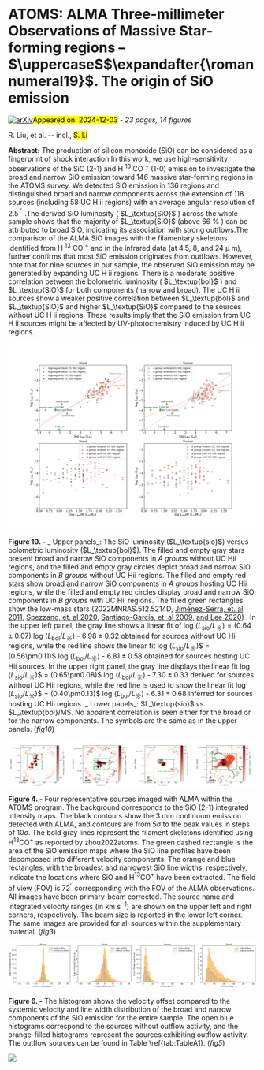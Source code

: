 <div class="macros" style="visibility:hidden;">
$\newcommand{\ensuremath}{}$
$\newcommand{\xspace}{}$
$\newcommand{\object}[1]{\texttt{#1}}$
$\newcommand{\farcs}{{.}''}$
$\newcommand{\farcm}{{.}'}$
$\newcommand{\arcsec}{''}$
$\newcommand{\arcmin}{'}$
$\newcommand{\ion}[2]{#1#2}$
$\newcommand{\textsc}[1]{\textrm{#1}}$
$\newcommand{\hl}[1]{\textrm{#1}}$
$\newcommand{\footnote}[1]{}$
$\newcommand$
$\newcommand$
$\newcommand$
$\newcommand$
$\newcommand$
$\newcommand{\thebibliography}{\DeclareRobustCommand{\VAN}[3]{##3}\VANthebibliography}$</div>



<div id="title">

# ATOMS: ALMA Three-millimeter Observations of Massive Star-forming regions – $\uppercase$$\expandafter{\romannumeral19}$. The origin of SiO emission

</div>
<div id="comments">

[![arXiv](https://img.shields.io/badge/arXiv-2411.19489-b31b1b.svg)](https://arxiv.org/abs/2411.19489)<mark>Appeared on: 2024-12-03</mark> -  _23 pages, 14 figures_

</div>
<div id="authors">

R. Liu, et al. -- incl., <mark>S. Li</mark>

</div>
<div id="abstract">

**Abstract:** The production of silicon monoxide (SiO) can be considered as a fingerprint of shock interaction.In this work, we use high-sensitivity observations of the SiO (2-1) and H $^{13}$ CO $^{+}$ (1-0) emission to investigate the broad and narrow SiO emission toward 146 massive star-forming regions in the ATOMS survey. We detected SiO emission in 136 regions and distinguished broad and narrow components across the extension of 118 sources (including 58 UC H ii regions) with an average angular resolution of 2.5 $^{\prime}^{\prime}$ .The derived SiO luminosity ( $L_\textup{SiO}$ ) across the whole sample shows that the majority of $L_\textup{SiO}$ (above 66 $\%$ ) can be attributed to broad SiO, indicating its association with strong outflows.The comparison of the ALMA SiO images with the filamentary skeletons identified from H $^{13}$ CO $^{+}$ and in the infrared data (at 4.5, 8, and 24 $\upmu$ m), further confirms that most SiO emission originates from outflows. However, note that for nine sources in our sample, the observed SiO emission may be generated by expanding UC H ii regions. There is a moderate positive correlation between the bolometric luminosity ( $L_\textup{bol}$ ) and $L_\textup{SiO}$ for both components (narrow and broad). The UC H ii sources show a weaker positive correlation between $L_\textup{bol}$ and $L_\textup{SiO}$ and higher $L_\textup{SiO}$ compared to the sources without UC H ii regions. These results imply that the SiO emission from UC H ii sources might be affected by UV-photochemistry induced by UC H ii regions.

</div>

<div id="div_fig1">

<img src="tmp_2411.19489/./Figure/Figure10/LM_Lsio_N_new_final.png" alt="Fig10" width="100%"/>

**Figure 10. -** _ Upper panels_: The SiO luminosity ($L_\textup{sio}$) versus  bolometric luminosity ($L_\textup{bol}$).
The filled and empty gray stars present broad and narrow SiO components in _A groups_ without UC Hii regions, and the filled and empty gray circles depict broad and narrow SiO
components in _B groups_ without UC Hii regions.
The filled and empty red stars show broad and narrow SiO components in _A groups_ hosting UC Hii regions, while the filled and empty red circles display broad and narrow SiO components in _B groups_ with UC Hii regions.
The filled green rectangles show the low-mass stars  (2022MNRAS.512.5214D, [Jiménez-Serra, et. al 2011](https://ui.adsabs.harvard.edu/abs/2011ApJ...739...80J), [Spezzano, et. al 2020](https://ui.adsabs.harvard.edu/abs/2020A&A...640A..74S), [Santiago-García, et. al 2009](https://ui.adsabs.harvard.edu/abs/2009A&A...495..169S), [ and Lee 2020](https://ui.adsabs.harvard.edu/abs/2020A&ARv..28....1L)) .
In the upper left panel, the gray line shows a linear fit of log $(L_\textrm{sio} / L_{\sun})$$= (0.64\pm0.07)$ log $(L_\textrm{bol} / L_{\sun})$ - $6.98\pm0.32$ obtained for sources without UC Hii regions, while the red line shows the linear fit log $(L_\textrm{sio} / L_{\sun})$$ = (0.56\pm0.11)$ log $(L_\textrm{bol} / L_{\sun})$ - $6.81\pm0.58$ obtained for sources hosting UC Hii sources.
In the upper right panel, the gray line displays the linear fit
log $(L_\textrm{sio} / L_{\sun})$$ = (0.65\pm0.08)$ log $(L_\textrm{bol} / L_{\sun})$ - $7.30\pm0.33$ derived for sources without UC Hii regions, while the red line is used to show the linear fit
log $(L_\textrm{sio} / L_{\sun})$$ = (0.40\pm0.13)$ log $(L_\textrm{bol} / L_{\sun})$ - $6.31\pm0.68$ inferred for sources hosting UC Hii regions.
_ Lower panels_: $L_\textup{sio}$ vs. $L_\textup{bol}/M$. No apparent correlation is seen either for the broad or for the narrow components. The symbols are the same as in the upper panels. (*fig10*)

</div>
<div id="div_fig2">

<img src="tmp_2411.19489/./Figure/Figure3/I08470-4243.moment04.png" alt="Fig4.1" width="25%"/><img src="tmp_2411.19489/./Figure/Figure3/I11332-6258.moment010.png" alt="Fig4.2" width="25%"/><img src="tmp_2411.19489/./Figure/Figure3/I11298-6155.moment09.png" alt="Fig4.3" width="25%"/><img src="tmp_2411.19489/./Figure/Figure3/I12326-6245.moment013.png" alt="Fig4.4" width="25%"/>

**Figure 4. -** Four representative sources imaged with ALMA within the ATOMS program. The background corresponds to the SiO (2-1) integrated intensity maps. The black contours show the 3 mm continuum emission detected with ALMA, and contours are from 5$\sigma$ to the peak values in steps of 10$\sigma$.
The bold gray lines represent the filament skeletons identified using H$^{13}$CO$^+$ as reported by zhou2022atoms. The green dashed rectangle is the area of the SiO emission maps where the SiO line profiles have been decomposed into different velocity components. The orange and blue rectangles, with the broadest and narrowest SiO line widths, respectively, indicate the locations where SiO and H$^{13}$CO$^+$ have been extracted.
The field of view (FOV) is 72$^{\prime}^{\prime}$ corresponding with the FOV of the ALMA observations. All images have been primary-beam corrected. The source name and integrated velocity ranges (in km s$^{-1}$) are shown on the upper left and right corners, respectively. The beam size is reported in the lower left corner. The same images are provided for all sources within the supplementary material. (*fig3*)

</div>
<div id="div_fig3">

<img src="tmp_2411.19489/./Figure/Figure5/SiO_velocity_final_report2.png" alt="Fig6.1" width="50%"/><img src="tmp_2411.19489/./Figure/Figure5/SiO_Width_final_report2.png" alt="Fig6.2" width="50%"/>

**Figure 6. -** The histogram shows the velocity offset compared to the systemic velocity and line width distribution of the broad and narrow components of the SiO emission for the entire sample. The open blue histograms correspond to the sources without outflow activity, and the orange-filled histograms represent the sources exhibiting outflow activity. The outflow sources can be found in Table \ref{tab:TableA1}. (*fig5*)

</div><div id="qrcode"><img src=https://api.qrserver.com/v1/create-qr-code/?size=100x100&data="https://arxiv.org/abs/2411.19489"></div>